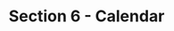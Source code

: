 ---
layout: schedule
title: Section 6 - Calendar
parent: Calendar
permalink: /calendar/s6
instructor: Prof Wand
location: Virtually - See Canvas for Zoom Link
dates: Wednesdays 6:00pm-9:20pm
weeks:
  # Each key in this dictionary is a week, and then eaach week has a key in [Mon, Tue, Thu, Thu, Fri].
  # Each day has keys `date` and `content`. The date is shown on the schedule, and `content` is a key into the yml file in _data/modules.yml. `content` may be an array.
  # Each day can also have a `note` field, which is shown in italics on the calendar.
  # This schedule data is unioned with the deadlines in _data/config.yml
  '1':
    Thu:
      date: 2023/09/06
      content: [1a,1b]
  '2':
    Thu:
      date: 2023/09/13
      content: [2a,2b]
  '3':
    Thu:
      date: 2023/09/20
      content: [3a,3b]
  '4':
    Thu:
      date: 2023/09/27
      content: [4a,4b]
  '5':
    Thu:
      date: 2023/10/04
      content: [5a,5b]
  '6':
    Thu:
      date: 2023/10/11
      content: [6a,6b]
  '7':
    Thu:
      date: 2023/10/18
      content: [7a,8a]
  '8':
    Thu:
      date: 2023/10/25
      content: [7b,8b]
  '9':
    Thu:
      date: 2023/11/01
      content: [9a]
  '10':
    Thu:
      date: 2023/11/08
      content: [9b]
  '11':
    Thu:
      date: 2023/11/15
      content: [12b]
  '12':
    Thu:
      date: 2023/11/22
      content: [thanksgivingNoClass]
  '13':
    Thu:
      date: 2023/11/29
      content: [13b]
  '14':
    Thu:
      date: 2023/12/06
      content: [noClass]
---